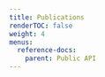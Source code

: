 ```yaml
---
title: Publications 
renderTOC: false
weight: 4
menus:
  reference-docs:
    parent: Public API
---
```

